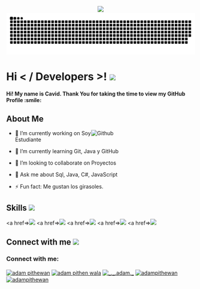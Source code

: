 <p align="center">
    <div align="center"><img width="200" src="https://avatars.githubusercontent.com/u/54390823?s=400&u=69d868fb4ab30ea2b8cd35b0c8dc3bfd0c8fb734&v=4"></div>
    <div align="center" dir="auto">
      <a href="https://" rel="nofollow">
      <img src="https://github.com/1999AZZAR/1999AZZAR/raw/main/resources/img/grid-snake.svg" alt="snake" style="max-width: 100%;"></a>
    </div>
</p>

<h1> Hi < / Developers >! <img src = "https://raw.githubusercontent.com/MartinHeinz/MartinHeinz/master/wave.gif" width = 30px> </h1>
<p align='center'>
</p>

<div size='24px'> <h4>Hi! My name is Cavid. Thank You for taking the time to view my GitHub Profile :smile: </h4>
</div>

<h2> About Me <img src="" width = 100px></h2>

<img width="55%" align="right" alt="Github" src="https://camo.githubusercontent.com/1c599fd918f649ead173975ee0cb6ce72c47d2765e2813f608f7282a74407e26/68747470733a2f2f6d656469612e67697068792e636f6d2f6d656469612f38333648694a633770677a7938694e58436e2f67697068792e676966" />
    


- 🔭 I’m currently working on  Soy Estudiante
  
- 🌱 I’m currently learning Git, Java y GitHub
  
- 👯 I’m looking to collaborate on Proyectos
  
- 💬 Ask me about Sql, Java, C#, JavaScript
  
- ⚡ Fun fact: Me gustan los girasoles.

<h2> Skills <img src = "https://media2.giphy.com/media/QssGEmpkyEOhBCb7e1/giphy.gif?cid=ecf05e47a0n3gi1bfqntqmob8g9aid1oyj2wr3ds3mg700bl&rid=giphy.gif" width = 32px> </h2>
    
<a href=><img width ='32px' src ='https://cnglobal.com.au/wp-content/uploads/2021/09/csharp_original_logo_icon_146578.png'> </a>
<a href=><img width ='32px' src ='https://upload.wikimedia.org/wikipedia/commons/thumb/7/7d/Microsoft_.NET_logo.svg/2048px-Microsoft_.NET_logo.svg.png'> </a>
<a href=><img width ='32px' src ='https://raw.githubusercontent.com/rahulbanerjee26/githubAboutMeGenerator/main/icons/javascript.svg'> </a>
<a href=><img width ='32px' src ='https://raw.githubusercontent.com/rahulbanerjee26/githubAboutMeGenerator/main/icons/css.svg'> </a>
<a href=><img width ='32px' src ='https://raw.githubusercontent.com/rahulbanerjee26/githubAboutMeGenerator/main/icons/html.svg'> </a>


<h2> Connect with me <img src='https://raw.githubusercontent.com/ShahriarShafin/ShahriarShafin/main/Assets/handshake.gif' width="100px"> </h2>
<h3 align="left">Connect with me:</h3>
<p align="left">
  <a href="https://www.linkedin.com/in/adam-pithewan/" target="blank"><img align="center"
      src="https://raw.githubusercontent.com/rahuldkjain/github-profile-readme-generator/master/src/images/icons/Social/linked-in-alt.svg"
      alt="adam pithewan" height="30" width="40" /></a>
  <a href="https://fb.com/adam pithen wala" target="blank"><img align="center"
      src="https://raw.githubusercontent.com/rahuldkjain/github-profile-readme-generator/master/src/images/icons/Social/facebook.svg"
      alt="adam pithen wala" height="30" width="40" /></a>
  <a href="https://instagram.com/_._.adam._" target="blank"><img align="center"
      src="https://raw.githubusercontent.com/rahuldkjain/github-profile-readme-generator/master/src/images/icons/Social/instagram.svg"
      alt="_._.adam._" height="30" width="40" /></a>
  <a href="https://www.hackerrank.com/adampithewan" target="blank"><img align="center"
      src="https://raw.githubusercontent.com/rahuldkjain/github-profile-readme-generator/master/src/images/icons/Social/hackerrank.svg"
      alt="adampithewan" height="30" width="40" /></a>
 <a href="https://twitter.com/adam_pithenwala" target="blank"><img align="center"
      src="https://raw.githubusercontent.com/rahuldkjain/github-profile-readme-generator/master/src/images/icons/Social/twitter.svg"
      alt="adampithewan" height="30" width="40" /></a>
</p>
